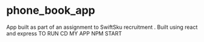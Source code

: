 # phone_book_app
App built as part of an assignment to SwiftSku recruitment . Built using react and express
TO RUN CD MY APP 
NPM START
